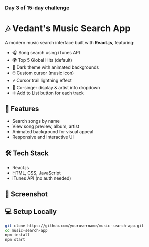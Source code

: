 ### Day 3 of 15-day challenge

# 🎶 Vedant's Music Search App

A modern music search interface built with **React.js**, featuring:
- 🎧 Song search using iTunes API
- 🌍 Top 5 Global Hits (default)
- 🎨 Dark theme with animated backgrounds
- 🖱️ Custom cursor (music icon)
- ⚡ Cursor trail lightning effect
- 🎤 Co-singer display & artist info dropdown
- ➕ Add to List button for each track

## 🚀 Features

- Search songs by name
- View song preview, album, artist
- Animated background for visual appeal
- Responsive and interactive UI

## 🛠 Tech Stack

- React.js
- HTML, CSS, JavaScript
- iTunes API (no auth needed)

## 📸 Screenshot



## 💻 Setup Locally

```bash
git clone https://github.com/yourusername/music-search-app.git
cd music-search-app
npm install
npm start
